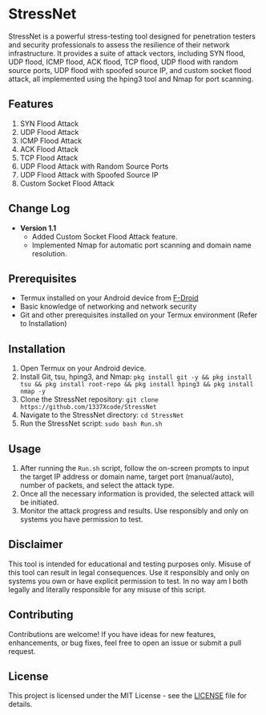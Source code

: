 # StressNet

StressNet is a powerful stress-testing tool designed for penetration testers and security professionals to assess the resilience of their network infrastructure. It provides a suite of attack vectors, including SYN flood, UDP flood, ICMP flood, ACK flood, TCP flood, UDP flood with random source ports, UDP flood with spoofed source IP, and custom socket flood attack, all implemented using the hping3 tool and Nmap for port scanning.

## Features

1. SYN Flood Attack
2. UDP Flood Attack
3. ICMP Flood Attack
4. ACK Flood Attack
5. TCP Flood Attack
6. UDP Flood Attack with Random Source Ports
7. UDP Flood Attack with Spoofed Source IP
8. Custom Socket Flood Attack

## Change Log

- **Version 1.1**
  - Added Custom Socket Flood Attack feature.
  - Implemented Nmap for automatic port scanning and domain name resolution.

## Prerequisites

- Termux installed on your Android device from [F-Droid](https://f-droid.org/packages/com.termux)
- Basic knowledge of networking and network security
- Git and other prerequisites installed on your Termux environment (Refer to Installation)

## Installation

1. Open Termux on your Android device.
2. Install Git, tsu, hping3, and Nmap: `pkg install git -y && pkg install tsu && pkg install root-repo && pkg install hping3 && pkg install nmap -y`
3. Clone the StressNet repository: `git clone https://github.com/1337Xcode/StressNet`
4. Navigate to the StressNet directory: `cd StressNet`
5. Run the StressNet script: `sudo bash Run.sh`

## Usage

1. After running the `Run.sh` script, follow the on-screen prompts to input the target IP address or domain name, target port (manual/auto), number of packets, and select the attack type.
2. Once all the necessary information is provided, the selected attack will be initiated.
3. Monitor the attack progress and results. Use responsibly and only on systems you have permission to test.

## Disclaimer

This tool is intended for educational and testing purposes only. Misuse of this tool can result in legal consequences. Use it responsibly and only on systems you own or have explicit permission to test. In no way am I both legally and literally responsible for any misuse of this script.

## Contributing

Contributions are welcome! If you have ideas for new features, enhancements, or bug fixes, feel free to open an issue or submit a pull request.

## License

This project is licensed under the MIT License - see the [LICENSE](LICENSE) file for details.
